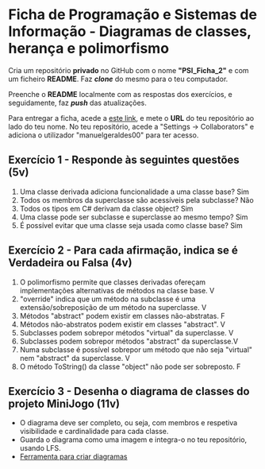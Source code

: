 # Ficha de Programação e Sistemas de Informação - Diagramas de classes, herança e polimorfismo

Cria um repositório **privado** no GitHub com o nome **"PSI_Ficha_2"** e com um ficheiro **README**. Faz ***clone*** do mesmo para o teu computador.

Preenche o **README** localmente com as respostas dos exercícios, e seguidamente, faz ***push*** das atualizações.

Para entregar a ficha, acede a [este link](https://docs.google.com/spreadsheets/d/1DrdGnICVAA8q9bs9_LAURFKoReAO7jJGB8qqvUWacL0/edit?usp=sharing), e mete o **URL** do teu repositório ao lado do teu nome.
No teu repositório, acede a "Settings -> Collaborators" e adiciona o utilizador "manuelgeraldes00" para ter acesso.

## Exercício 1 - Responde às seguintes questões (5v)

1. Uma classe derivada adiciona funcionalidade a uma classe base? Sim
2. Todos os membros da superclasse são acessíveis pela subclasse? Não
3. Todos os tipos em C# derivam da classe object? Sim
4. Uma classe pode ser subclasse e superclasse ao mesmo tempo? Sim
5. É possível evitar que uma classe seja usada como classe base? Sim

## Exercício 2 - Para cada afirmação, indica se é **Verdadeira** ou **Falsa** (4v)

1. O polimorfismo permite que classes derivadas ofereçam implementações alternativas de métodos na classe base. V
2. "override" indica que um método na subclasse é uma extensão/sobreposição de um método na superclasse. V 
3. Métodos "abstract" podem existir em classes não-abstratas. F
4. Métodos não-abstratos podem existir em classes "abstract". V
5. Subclasses podem sobrepor métodos "virtual" da superclasse. V
6. Subclasses podem sobrepor métodos "abstract" da superclasse.V
7. Numa subclasse é possível sobrepor um método que não seja "virtual" nem "abstract" da superclasse. V
8. O método ToString() da classe "object" não pode ser sobreposto. F

## Exercício 3 - Desenha o diagrama de classes do projeto **MiniJogo** (11v)

- O diagrama deve ser completo, ou seja, com membros e respetiva visibilidade e cardinalidade para cada classe.
- Guarda o diagrama como uma imagem e integra-o no teu repositório, usando LFS.
- [Ferramenta para criar diagramas](https://app.diagrams.net)

